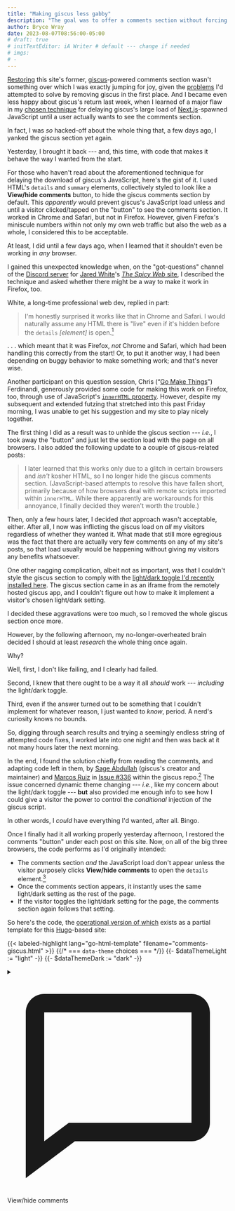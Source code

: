 ```yaml
---
title: "Making giscus less gabby"
description: "The goal was to offer a comments section without forcing a massive JavaScript load on every visitor. Mission accomplished. Here’s how."
author: Bryce Wray
date: 2023-08-07T08:56:00-05:00
# draft: true
# initTextEditor: iA Writer # default --- change if needed
# imgs:
# -
---
```


[Restoring](/posts/2023/06/return-giscus/) this site's former, [giscus](https://giscus.app)-powered comments section wasn't something over which I was exactly jumping for joy, given the [problems](/posts/2022/10/letting-go-giscus/) I'd attempted to solve by removing giscus in the first place. And I became even less happy about giscus's return last week, when I learned of a major flaw in my [chosen technique](/posts/2022/07/more-tips-using-giscus/#dont-show-it-by-default) for delaying giscus's large load of [Next.js](https://nextjs.org)-spawned JavaScript until a user actually wants to see the comments section.

In fact, I was *so* hacked-off about the whole thing that, a few days ago, I yanked the giscus section yet again.

Yesterday, I brought it back --- and, this time, with code that makes it behave the way I wanted from the start.

<!--more-->

For those who haven't read about the aforementioned technique for delaying the download of giscus's JavaScript, here's the gist of it. I used HTML's `details` and `summary` elements, collectively styled to look like a **View/hide comments** button, to hide the giscus comments section by default. This *apparently* would prevent giscus's JavaScript load unless and until a visitor clicked/tapped on the "button" to see the comments section. It worked in Chrome and Safari, but not in Firefox. However, given Firefox's miniscule numbers within not only my own web traffic but also the web as a whole, I considered this to be acceptable.

At least, I did until a few days ago, when I learned that it shouldn't even be working in *any* browser.

I gained this unexpected knowledge when, on the "got-questions" channel of the [Discord server](https://discord.gg/CUuYVH7Qa9) for [Jared White](https://jaredwhite.com/)'s [*The Spicy Web* site](https://www.spicyweb.dev/), I described the technique and asked whether there might be a way to make it work in Firefox, too.

White, a long-time professional web dev, replied in part:

> I'm honestly surprised it works like that in Chrome and Safari. I would naturally assume any HTML there is "live" even if it's hidden before the `details` *[element]* is open.[^style]

[^style]: Edited for style.

. . . which meant that it was Firefox, *not* Chrome and Safari, which had been handling this correctly from the start! Or, to put it another way, I had been depending on buggy behavior to make something work; and that's never wise.

Another participant on this question session, Chris (“[Go Make Things](https://gomakethings.com/)”) Ferdinandi, generously provided some code for making this work on Firefox, too, through use of JavaScript's [`innerHTML` property](https://developer.mozilla.org/en-US/docs/Web/API/Element/innerHTML). However, despite my subsequent and extended futzing that stretched into this past Friday morning, I was unable to get his suggestion and my site to play nicely together.

The first thing I did as a result was to unhide the giscus section --- *i.e.*, I took away the "button" and just let the section load with the page on all browsers. I also added the following update to a couple of giscus-related posts:

> I later learned that this works only due to a glitch in certain browsers and *isn't* kosher HTML, so I no longer hide the giscus comments section. (JavaScript-based attempts to resolve this have fallen short, primarily because of how browsers deal with remote scripts imported within `innerHTML`. While there apparently are workarounds for this annoyance, I finally decided they weren't worth the trouble.)

Then, only a few hours later, I decided *that* approach wasn't acceptable, either. After all, I now was inflicting the giscus load on *all* my visitors regardless of whether they wanted it. What made that still more egregious was the fact that there are actually very few comments on any of my site's posts, so that load usually would be happening without giving my visitors any benefits whatsoever.

One other nagging complication, albeit not as important, was that I couldn't style the giscus section to comply with the [light/dark toggle I'd recently installed here](/posts/2023/06/great-take-toggle/). The giscus section came in as an iframe from the remotely hosted giscus app, and I couldn't figure out how to make it implement a visitor's chosen light/dark setting.

I decided these aggravations were too much, so I removed the whole giscus section once more.

However, by the following afternoon, my no-longer-overheated brain decided I should at least *research* the whole thing once again.

Why?

Well, first, I don't like failing, and I clearly had failed.

Second, I knew that there ought to be a way it all *should* work --- *including* the light/dark toggle.

Third, even if the answer turned out to be something that I couldn't implement for whatever reason, I just wanted to *know*, period. A nerd's curiosity knows no bounds.

So, digging through search results and trying a seemingly endless string of attempted code fixes, I worked late into one night and then was back at it not many hours later the next morning.

In the end, I found the solution chiefly from reading the comments, and adapting code left in them, by [Sage Abdullah](https://github.com/laymonage) (giscus's creator and maintainer) and [Marcos Ruiz](https://github.com/marcosruiz) in [Issue #336](https://github.com/giscus/giscus/issues/336) within the giscus repo.[^AdvGuide] The issue concerned dynamic theme changing --- *i.e.*, like my concern about the light/dark toggle --- **but** also provided me enough info to see how I could give a visitor the power to control the *conditional* injection of the giscus script.

[^AdvGuide]: I also found enormous help in the [related content](https://github.com/giscus/giscus/blob/main/ADVANCED-USAGE.md#parent-to-giscus-message-events) in giscus's ["Advanced usage" guide](https://github.com/giscus/giscus/blob/main/ADVANCED-USAGE.md), from which Abdullah had derived the code he suggested in this issue's comments.

In other words, I *could* have everything I'd wanted, after all. Bingo.

Once I finally had it all working properly yesterday afternoon, I restored the comments "button" under each post on this site. Now, on all of the big three browsers, the code performs as I'd originally intended:

- The comments section *and* the JavaScript load don't appear unless the visitor purposely clicks **View/hide comments** to open the `details` element.[^oneWay]
- Once the comments section appears, it instantly uses the same light/dark setting as the rest of the page.
- If the visitor toggles the light/dark setting for the page, the comments section again follows that setting.

[^oneWay]: Of course, this is a one-way thing: *i.e.*, once you have the JS load, clicking the button again doesn't undo that load. The only way to get rid of it is through a page refresh, which restores the page to its default behavior.

So here's the code, the [operational version of which](https://github.com/brycewray/hugo-site/blob/main/layouts/partials/comments-giscus.html) exists as a partial template for this [Hugo](https://gohugo.io)-based site:

{{< labeled-highlight lang="go-html-template" filename="comments-giscus.html" >}}
{{/* === `data-theme` choices === */}}
{{- $dataThemeLight := "light" -}}
{{- $dataThemeDark := "dark" -}}

<details class="comments nScrHidden" id="data-comments" data-pagefind-ignore>
	<summary data-pagefind-ignore aria-label="Toggle for viewing or hiding comments">
		<div class="svg">
			<svg aria-hidden="true" class="inline" xmlns="http://www.w3.org/2000/svg" viewBox="0 0 24 24" fill="currentColor"><path d="M20 2H4c-1.103 0-2 .897-2 2v18l5.333-4H20c1.103 0 2-.897 2-2V4c0-1.103-.897-2-2-2zm0 14H6.667L4 18V4h16v12z"></path></svg>
		</div>
		<div class="legend">View/hide comments</div>
	</summary>
	<div class="giscus-comments" id="giscus-comments">
		<script>
			function getGiscusTheme() {
				const html = document.querySelector("html")
				const giscusTheme = html.getAttribute("data-theme") === "dark" ? {{ $dataThemeDark }} : {{ $dataThemeLight }};
				return giscusTheme;
			}

			function setGiscusTheme() {
				function sendMessage(message) {
					const iframe = document.querySelector('iframe.giscus-frame');
					if (!iframe) return;
					iframe.contentWindow.postMessage({ giscus: message }, 'https://giscus.app');
				}
				sendMessage({
					setConfig: {
						theme: getGiscusTheme(),
					},
				});
			}

			document.addEventListener('DOMContentLoaded', function () {
				const giscusAttributes = {
					"src": "https://giscus.app/client.js",
					"data-repo": "[ENTER REPO HERE]",
					"data-repo-id": "[ENTER REPO ID HERE]",
					"data-category": "[ENTER CATEGORY NAME HERE]",
					"data-category-id": "[ENTER CATEGORY ID HERE]",
					"data-mapping": "pathname",
					"data-strict": "1",
					"data-reactions-enabled": "1",
					"data-emit-metadata": "0",
					"data-input-position": "bottom",
					"data-theme": getGiscusTheme(),
					"data-lang": "en",
					"crossorigin": "anonymous",
					"data-loading": "lazy",
					"async": "",
				};

				// Dynamically create script tag
				const giscusScript = document.createElement("script");
				Object.entries(giscusAttributes).forEach(([key, value]) => giscusScript.setAttribute(key, value));
				let divToAdd = document.querySelector('.giscus-comments');

				// Inject script when user clicks the `details` element
				let detailsGiscus = document.getElementById('data-comments');
				detailsGiscus.addEventListener("toggle", toggleDetails);
				function toggleDetails() {
					divToAdd.appendChild(giscusScript);
				}
				// Update giscus theme when theme switcher is clicked
				const toggle = document.querySelector('.nav-ModeToggle');
				if (toggle) {
					toggle.addEventListener('click', setGiscusTheme);
				}
			});
		</script>
	</div>
</details>
<noscript><p class="ctr legal">Commenting feature requires activation of JavaScript.</p></noscript>
{{< /labeled-highlight >}}
